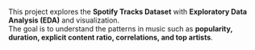 This project explores the **Spotify Tracks Dataset** with **Exploratory Data Analysis (EDA)** and visualization.  
The goal is to understand the patterns in music such as **popularity, duration, explicit content ratio, correlations, and top artists**.
